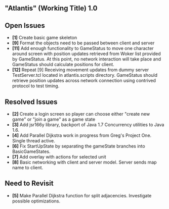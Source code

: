 "Atlantis" (Working Title) 1.0
------------------------------

Open Issues
-----------
- **[1]** Create basic game skeleton
- **[9]** Format the objects need to be passed between client and server 
- **[11]**  Add enough functionality to GameStatus to move one character around screen with position
           updates retrieved from Woker list provided by GameStatus. At this point, no network
           interaction will take place and GameStatus should calculate positions for client.
- **[12]** Repeat [9] Receiving movement updates from dummy server TestServer.tcl located in 
           atlantis.scripts directory. GameStatus should retrieve position updates across
           network connection using contrived protocol to test timing.

Resolved Issues
---------------
- **[2]** Create a login screen so player can choose either "create new game" or "join a game" as a game state
- **[3]** Add jsr166y library, backport of Java 1.7 Concurrency utilities to Java 1.6. 
- **[4]** Add Parallel Dijkstra work in progress from Greg's Project One. Single thread active.
- **[6]** Fix StartUpState by separating the gameState branches into BasicGameStates.
- **[7]** Add overlay with actions for selected unit
- **[8]** Basic networking with client and server model. Server sends map name to client.

Need to Revisit
---------------
- **[5]** Make Parallel Dijkstra function for split adjacencies. Investigate possible optimizations.
